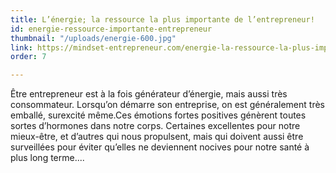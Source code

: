 ```yaml
---
title: L’énergie; la ressource la plus importante de l’entrepreneur!
id: energie-ressource-importante-entrepreneur
thumbnail: "/uploads/energie-600.jpg"
link: https://mindset-entrepreneur.com/energie-la-ressource-la-plus-importante-de-lentrepreneur/
order: 7

---
```

Être entrepreneur est à la fois générateur d’énergie, mais aussi très consommateur. Lorsqu’on démarre son entreprise, on est généralement très emballé, surexcité même.Ces émotions fortes positives génèrent toutes sortes d’hormones dans notre corps. Certaines excellentes pour notre mieux-être, et d’autres qui nous propulsent, mais qui doivent aussi être surveillées pour éviter qu’elles ne deviennent nocives pour notre santé à plus long terme....